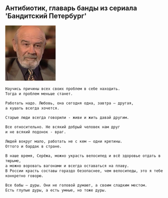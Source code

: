 <!--2020-09-17 02:10:04-->
## Антибиотик, главарь банды из сериала 'Бандитский Петербург'
<img src="./antibiotik.jpg">

    Научись причины всех своих проблем в себе находить. 
    Тогда и проблем меньше станет.

>  

    Работать надо. Любовь, она сегодня одна, завтра — другая, 
    а кушать всегда хочется.

>  

    Старые люди всегда говорили - живи и жить давай другим.

>  

    Все относительно. Не всякий добрый человек нам друг 
    и не всякий подонок - враг.

>  

    Людей вокруг мало, работать не с кем — одни кретины. 
    Оттого и бардак в стране.

>  

    В наше время, Серёжа, можно украсть велосипед и всё здоровье отдать в тюрьме, 
    а можно воровать вагонами и всегда оставаться на плаву. 
    В России красть составы гораздо безопаснее, чем велосипеды, это я тебе конкретно говорю.

>  

    Все бабы — дуры. Они не головой думают, а своим сладким местом. 
    Есть глупые дуры, а есть умные, но тоже дуры.